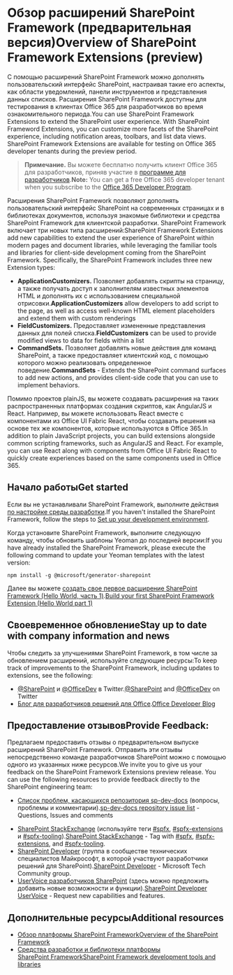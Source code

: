 # <a name="overview-of-sharepoint-framework-extensions-preview"></a><span data-ttu-id="34b3b-101">Обзор расширений SharePoint Framework (предварительная версия)</span><span class="sxs-lookup"><span data-stu-id="34b3b-101">Overview of SharePoint Framework Extensions (preview)</span></span>

<span data-ttu-id="34b3b-p101">С помощью расширений SharePoint Framework можно дополнять пользовательский интерфейс SharePoint, настраивая такие его аспекты, как области уведомлений, панели инструментов и представления данных списков. Расширения SharePoint Framework доступны для тестирования в клиентах Office 365 для разработчиков во время ознакомительного периода.</span><span class="sxs-lookup"><span data-stu-id="34b3b-p101">You can use SharePoint Framework Extensions to extend the SharePoint user experience. With SharePoint Frameword Extensions, you can customize more facets of the SharePoint experience, including notification areas, toolbars, and list data views. SharePoint Framework Extensions are available for testing on Office 365 developer tenants during the preview period.</span></span> 

> <span data-ttu-id="34b3b-105">**Примечание.** Вы можете бесплатно получить клиент Office 365 для разработчиков, приняв участие в [программе для разработчиков](http://dev.office.com/devprogram).</span><span class="sxs-lookup"><span data-stu-id="34b3b-105">**Note:** You can get a free Office 365 developer tenant when you subscribe to the [Office 365 Developer Program](http://dev.office.com/devprogram).</span></span>

<span data-ttu-id="34b3b-p102">Расширения SharePoint Framework позволяют дополнять пользовательский интерфейс SharePoint на современных страницах и в библиотеках документов, используя знакомые библиотеки и средства SharePoint Framework для клиентской разработки. SharePoint Framework включает три новых типа расширений:</span><span class="sxs-lookup"><span data-stu-id="34b3b-p102">SharePoint Framework Extensions add new capabilities to extend the user experience of SharePoint within modern pages and document libraries, while leveraging the familiar tools and libraries for client-side development coming from the SharePoint Framework. Specifically, the SharePoint Framework includes three new Extension types:</span></span>

- <span data-ttu-id="34b3b-108">**ApplicationCustomizers.** Позволяет добавлять скрипты на страницу, а также получать доступ к заполнителям известных элементов HTML и дополнять их с использованием специальной отрисовки.</span><span class="sxs-lookup"><span data-stu-id="34b3b-108">**ApplicationCustomizers** allow developers to add script to the page, as well as access well-known HTML element placeholders and extend them with custom renderings</span></span>
- <span data-ttu-id="34b3b-109">**FieldCustomizers.** Предоставляет измененные представления данных для полей списка.</span><span class="sxs-lookup"><span data-stu-id="34b3b-109">**FieldCustomizers** can be used to provide modified views to data for fields within a list</span></span>
- <span data-ttu-id="34b3b-110">**CommandSets.** Позволяет добавлять новые действия для команд SharePoint, а также предоставляет клиентский код, с помощью которого можно реализовать определенное поведение.</span><span class="sxs-lookup"><span data-stu-id="34b3b-110">**CommandSets** -  Extends the SharePoint command surfaces to add new actions, and provides client-side code that you can use to implement behaviors.</span></span>

<span data-ttu-id="34b3b-p103">Помимо проектов plainJS, вы можете создавать расширения на таких распространенных платформах создания скриптов, как AngularJS и React. Например, вы можете использовать React вместе с компонентами из Office UI Fabric React, чтобы создавать решения на основе тех же компонентов, которые используются в Office 365.</span><span class="sxs-lookup"><span data-stu-id="34b3b-p103">In addition to plain JavaScript projects, you can build extensions alongside common scripting frameworks, such as AngularJS and React. For example, you can use React along with components from Office UI Fabric React to quickly create experiences based on the same components used in Office 365.</span></span>

## <a name="get-started"></a><span data-ttu-id="34b3b-113">Начало работы</span><span class="sxs-lookup"><span data-stu-id="34b3b-113">Get started</span></span>
<span data-ttu-id="34b3b-114">Если вы не устанавливали SharePoint Framework, выполните действия [по настройке среды разработки](../set-up-your-development-environment).</span><span class="sxs-lookup"><span data-stu-id="34b3b-114">If you haven't installed the SharePoint Framework, follow the steps to [Set up your development environment](../set-up-your-development-environment).</span></span>

<span data-ttu-id="34b3b-115">Когда установите SharePoint Framework, выполните следующую команду, чтобы обновить шаблоны Yeoman до последней версии:</span><span class="sxs-lookup"><span data-stu-id="34b3b-115">If you have already installed the SharePoint Framework, please execute the following command to update your Yeoman templates with the latest version:</span></span>

```
npm install -g @microsoft/generator-sharepoint
```

<span data-ttu-id="34b3b-116">Далее вы можете [создать свое первое расширение SharePoint Framework (Hello World, часть 1)](./get-started/build-a-hello-world-extension).</span><span class="sxs-lookup"><span data-stu-id="34b3b-116">[Build your first SharePoint Framework Extension (Hello World part 1)](./get-started/build-a-hello-world-extension)</span></span>

## <a name="stay-up-to-date"></a><span data-ttu-id="34b3b-117">Своевременное обновление</span><span class="sxs-lookup"><span data-stu-id="34b3b-117">Stay up to date with company information and news</span></span>
<span data-ttu-id="34b3b-118">Чтобы следить за улучшениями SharePoint Framework, в том числе за обновлением расширений, используйте следующие ресурсы:</span><span class="sxs-lookup"><span data-stu-id="34b3b-118">To keep track of improvements to the SharePoint Framework, including updates to extensions, see the following:</span></span>

* <span data-ttu-id="34b3b-119">[@SharePoint](https://twitter.com/sharepoint) и [@OfficeDev](https://twitter.com/officedev) в Twitter.</span><span class="sxs-lookup"><span data-stu-id="34b3b-119">[@SharePoint](https://twitter.com/sharepoint) and [@OfficeDev](https://twitter.com/officedev) on Twitter</span></span>
* <span data-ttu-id="34b3b-120">[Блог для разработчиков решений для Office](http://dev.office.com/blogs).</span><span class="sxs-lookup"><span data-stu-id="34b3b-120">[Office Developer Blog](http://dev.office.com/blogs)</span></span>

## <a name="provide-feedback"></a><span data-ttu-id="34b3b-121">Предоставление отзывов</span><span class="sxs-lookup"><span data-stu-id="34b3b-121">Provide Feedback:</span></span> 
<span data-ttu-id="34b3b-p104">Предлагаем предоставить отзывы о предварительном выпуске расширений SharePoint Framework. Отправить эти отзывы непосредственно команде разработчиков SharePoint можно с помощью одного из указанных ниже ресурсов.</span><span class="sxs-lookup"><span data-stu-id="34b3b-p104">We invite you to give us your feedback on the SharePoint Framework Extensions preview release. You can use the following resources to provide feedback directly to the SharePoint engineering team:</span></span>

- <span data-ttu-id="34b3b-124">[Список проблем, касающихся репозитория sp-dev-docs](https://github.com/SharePoint/sp-dev-docs/issues) (вопросы, проблемы и комментарии).</span><span class="sxs-lookup"><span data-stu-id="34b3b-124">[sp-dev-docs repository issue list](https://github.com/SharePoint/sp-dev-docs/issues) - Questions, Issues and comments</span></span>
* <span data-ttu-id="34b3b-125">[SharePoint StackExchange](http://sharepoint.stackexchange.com/) (используйте теги [#spfx](http://sharepoint.stackexchange.com/tags/spfx/), [#spfx-extensions](http://sharepoint.stackexchange.com/tags/spfx-extensions/) и [#spfx-tooling](http://sharepoint.stackexchange.com/tags/spfx-tooling/)).</span><span class="sxs-lookup"><span data-stu-id="34b3b-125">[SharePoint StackExchange](http://sharepoint.stackexchange.com/) - Tag with [#spfx](http://sharepoint.stackexchange.com/tags/spfx/), [#spfx-extensions](http://sharepoint.stackexchange.com/tags/spfx-extensions/), and [#spfx-tooling](http://sharepoint.stackexchange.com/tags/spfx-tooling/).</span></span>
* <span data-ttu-id="34b3b-126">[SharePoint Developer](https://techcommunity.microsoft.com/t5/SharePoint-Developer/bd-p/SharePointDev) (группа в сообществе технических специалистов Майкрософт, в которой участвуют разработчики решений для SharePoint).</span><span class="sxs-lookup"><span data-stu-id="34b3b-126">[SharePoint Developer](https://techcommunity.microsoft.com/t5/SharePoint-Developer/bd-p/SharePointDev) - Microsoft Tech Community group.</span></span>
* <span data-ttu-id="34b3b-127">[UserVoice разработчиков SharePoint](https://sharepoint.uservoice.com/forums/329220-sharepoint-dev-platform) (здесь можно предложить добавить новые возможности и функции).</span><span class="sxs-lookup"><span data-stu-id="34b3b-127">[SharePoint Developer UserVoice](https://sharepoint.uservoice.com/forums/329220-sharepoint-dev-platform) - Request new capabilities and features.</span></span>


## <a name="additional-resources"></a><span data-ttu-id="34b3b-128">Дополнительные ресурсы</span><span class="sxs-lookup"><span data-stu-id="34b3b-128">Additional resources</span></span>

- [<span data-ttu-id="34b3b-129">Обзор платформы SharePoint Framework</span><span class="sxs-lookup"><span data-stu-id="34b3b-129">Overview of the SharePoint Framework</span></span>](../sharepoint-framework-overview)
- [<span data-ttu-id="34b3b-130">Средства разработки и библиотеки платформы SharePoint Framework</span><span class="sxs-lookup"><span data-stu-id="34b3b-130">SharePoint Framework development tools and libraries</span></span>](../tools-and-libraries)
